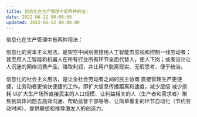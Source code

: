 ```yaml
---
title: 信息化在生产管理中有两种用法：
date: 2022-06-12 00:00:00
updated: 2022-06-12 00:00:00
---
```


信息化在生产管理中有两种用法：

信息化的资本主义用法，是架空中间层直接用人工智能去监视和控制一线劳动者；甚至用人工智能和机器人在所有行业所有环节全面代替人，使人下岗；或者设计让人沉迷的网络消费产品，赚取利润，并让用户脱离现实、无暇思考、便于统治。

信息化的社会主义用法，是让全社会劳动者之间的民主协商 直接管理生产更便捷，让劳动者更愉快便捷的工作。即扩大信息传播距离和速度，减少层级 减少损耗 以扩大生产场所直接民主的人口规模、让利益相关的人（生产者和需求者）聚焦到具体问题去高效沟通、帮助监督干部等等、让简单重复的环节自动化（节约劳动时间）、提供联想和推荐激发人的创造力。
